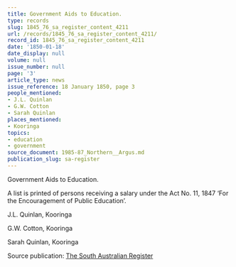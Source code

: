 ```yaml
---
title: Government Aids to Education.
type: records
slug: 1845_76_sa_register_content_4211
url: /records/1845_76_sa_register_content_4211/
record_id: 1845_76_sa_register_content_4211
date: '1850-01-18'
date_display: null
volume: null
issue_number: null
page: '3'
article_type: news
issue_reference: 18 January 1850, page 3
people_mentioned:
- J.L. Quinlan
- G.W. Cotton
- Sarah Quinlan
places_mentioned:
- Kooringa
topics:
- education
- government
source_document: 1985-87_Northern__Argus.md
publication_slug: sa-register
---
```


Government Aids to Education.

A list is printed of persons receiving a salary under the Act No. 11, 1847 ‘For the Encouragement of Public Education’. 

J.L. Quinlan, Kooringa

G.W. Cotton, Kooringa

Sarah Quinlan, Kooringa

Source publication: [The South Australian Register](/publications/sa-register/)
